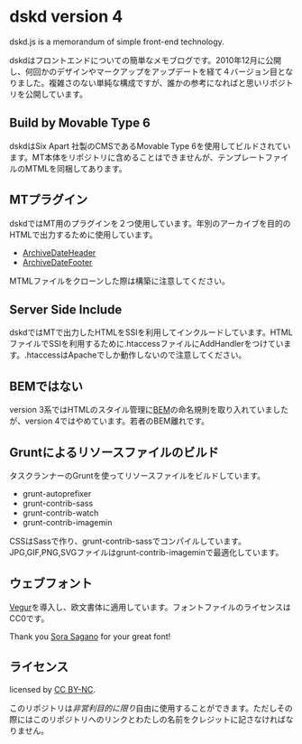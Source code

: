 # dskd version 4

dskd.js is a memorandum of simple front-end technology.

dskdはフロントエンドについての簡単なメモブログです。2010年12月に公開し、何回かのデザインやマークアップをアップデートを経て４バージョン目となりました。複雑さのない単純な構成ですが、誰かの参考になればと思いリポジトリを公開しています。

## Build by Movable Type 6

dskdはSix Apart 社製のCMSであるMovable Type 6を使用してビルドされています。MT本体をリポジトリに含めることはできませんが、テンプレートファイルのMTMLを同梱してあります。

## MTプラグイン

dskdではMT用のプラグインを２つ使用しています。年別のアーカイブを目的のHTMLで出力するために使用しています。

+ [ArchiveDateHeader](http://kalsey.com/2002/08/archive_date_header_plugin/)
+ [ArchiveDateFooter](http://www.koikikukan.com/archives/2006/06/19-010000.php)

MTMLファイルをクローンした際は構築に注意してください。

## Server Side Include

dskdではMTで出力したHTMLをSSIを利用してインクルードしています。HTMLファイルでSSIを利用するために.htaccessファイルにAddHandlerをつけています。.htaccessはApacheでしか動作しないので注意してください。

## BEMではない

version 3系ではHTMLのスタイル管理に[BEM](http://bem.info/)の命名規則を取り入れていましたが、version 4ではやめています。若者のBEM離れです。

## Gruntによるリソースファイルのビルド

タスクランナーのGruntを使ってリソースファイルをビルドしています。

+ grunt-autoprefixer
+ grunt-contrib-sass
+ grunt-contrib-watch
+ grunt-contrib-imagemin

CSSはSassで作り、grunt-contrib-sassでコンパイルしています。JPG,GIF,PNG,SVGファイルはgrunt-contrib-imageminで最適化しています。

## ウェブフォント

[Vegur](http://dotcolon.net/font/vegur/)を導入し、欧文書体に適用しています。フォントファイルのライセンスはCC0です。

Thank you [Sora Sagano](https://twitter.com/sorasagano) for your great font!

## ライセンス

licensed by [CC BY-NC](http://creativecommons.org/licenses/by-nc/4.0/).

このリポジトリは*非営利目的に限り*自由に使用することができます。ただしその際にはこのリポジトリへのリンクとわたしの名前をクレジットに記さなければなりません。

